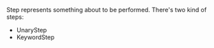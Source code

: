 Step represents something about to be performed. There's two kind of steps:
- UnaryStep
- KeywordStep